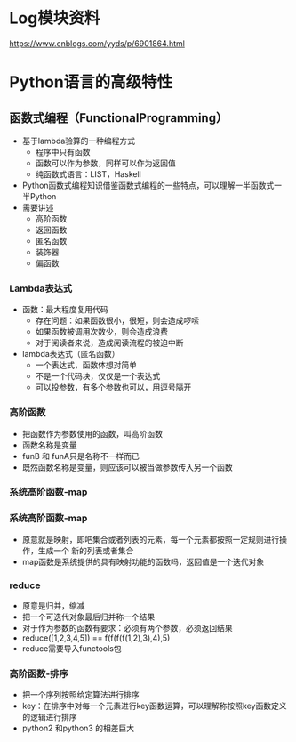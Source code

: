 # Log模块资料
https://www.cnblogs.com/yyds/p/6901864.html
# Python语言的高级特性
## 函数式编程（FunctionalProgramming）
- 基于lambda验算的一种编程方式
    - 程序中只有函数
    - 函数可以作为参数，同样可以作为返回值
    - 纯函数式语言：LIST，Haskell
- Python函数式编程知识借鉴函数式编程的一些特点，可以理解一半函数式一半Python
- 需要讲述
    - 高阶函数
    - 返回函数
    - 匿名函数
    - 装饰器
    - 偏函数
### Lambda表达式
- 函数：最大程度复用代码
    - 存在问题：如果函数很小，很短，则会造成啰嗦
    - 如果函数被调用次数少，则会造成浪费
    - 对于阅读者来说，造成阅读流程的被迫中断
- lambda表达式（匿名函数）
    - 一个表达式，函数体想对简单
    - 不是一个代码块，仅仅是一个表达式
    - 可以投参数，有多个参数也可以，用逗号隔开
### 高阶函数
- 把函数作为参数使用的函数，叫高阶函数            
- 函数名称是变量
- funB 和 funA只是名称不一样而已
- 既然函数名称是变量，则应该可以被当做参数传入另一个函数
### 系统高阶函数-map
### 系统高阶函数-map
- 原意就是映射，即吧集合或者列表的元素，每一个元素都按照一定规则进行操作，生成一个
新的列表或者集合
- map函数是系统提供的具有映射功能的函数吗，返回值是一个迭代对象
### reduce
- 原意是归并，缩减
- 把一个可迭代对象最后归并称一个结果
- 对于作为参数的函数有要求：必须有两个参数，必须返回结果
- reduce([1,2,3,4,5]) == f(f(f(f(1,2),3),4),5)
- reduce需要导入functools包

### 高阶函数-排序
- 把一个序列按照给定算法进行排序
- key：在排序中对每一个元素进行key函数运算，可以理解称按照key函数定义的逻辑进行排序
- python2 和python3 的相差巨大
